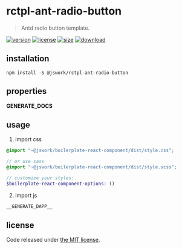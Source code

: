 # rctpl-ant-radio-button
> Antd radio button template.

[![version][version-image]][version-url]
[![license][license-image]][license-url]
[![size][size-image]][size-url]
[![download][download-image]][download-url]

## installation
```shell
npm install -S @jswork/rctpl-ant-radio-button
```

## properties
__GENERATE_DOCS__

## usage
1. import css
  ```scss
  @import "~@jswork/boilerplate-react-component/dist/style.css";

  // or use sass
  @import "~@jswork/boilerplate-react-component/dist/style.scss";

  // customize your styles:
  $boilerplate-react-component-options: ()
  ```
2. import js
  ```js
__GENERATE_DAPP__
  ```

## license
Code released under [the MIT license](https://github.com/afeiship/rctpl-ant-radio-button/blob/master/LICENSE.txt).

[version-image]: https://img.shields.io/npm/v/@jswork/rctpl-ant-radio-button
[version-url]: https://npmjs.org/package/@jswork/rctpl-ant-radio-button

[license-image]: https://img.shields.io/npm/l/@jswork/rctpl-ant-radio-button
[license-url]: https://github.com/afeiship/rctpl-ant-radio-button/blob/master/LICENSE.txt

[size-image]: https://img.shields.io/bundlephobia/minzip/@jswork/rctpl-ant-radio-button
[size-url]: https://github.com/afeiship/rctpl-ant-radio-button/blob/master/dist/rctpl-ant-radio-button.min.js

[download-image]: https://img.shields.io/npm/dm/@jswork/rctpl-ant-radio-button
[download-url]: https://www.npmjs.com/package/@jswork/rctpl-ant-radio-button
